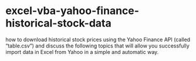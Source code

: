 # excel-vba-yahoo-finance-historical-stock-data
 how to download historical stock prices using the Yahoo Finance API (called “table.csv”) and discuss the following topics that will allow you successfully import data in Excel from Yahoo in a simple and automatic way.
